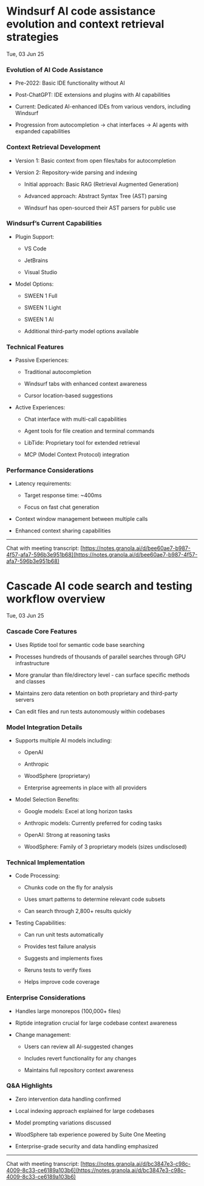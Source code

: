 # Windsurf AI code assistance evolution and context retrieval strategies

Tue, 03 Jun 25

### Evolution of AI Code Assistance

- Pre-2022: Basic IDE functionality without AI
    
- Post-ChatGPT: IDE extensions and plugins with AI capabilities
    
- Current: Dedicated AI-enhanced IDEs from various vendors, including Windsurf
    
- Progression from autocompletion → chat interfaces → AI agents with expanded capabilities
    

### Context Retrieval Development

- Version 1: Basic context from open files/tabs for autocompletion
    
- Version 2: Repository-wide parsing and indexing
    
    - Initial approach: Basic RAG (Retrieval Augmented Generation)
        
    - Advanced approach: Abstract Syntax Tree (AST) parsing
        
    - Windsurf has open-sourced their AST parsers for public use
        

### Windsurf’s Current Capabilities

- Plugin Support:
    
    - VS Code
        
    - JetBrains
        
    - Visual Studio
        
- Model Options:
    
    - SWEEN 1 Full
        
    - SWEEN 1 Light
        
    - SWEEN 1 AI
        
    - Additional third-party model options available
        

### Technical Features

- Passive Experiences:
    
    - Traditional autocompletion
        
    - Windsurf tabs with enhanced context awareness
        
    - Cursor location-based suggestions
        
- Active Experiences:
    
    - Chat interface with multi-call capabilities
        
    - Agent tools for file creation and terminal commands
        
    - LibTide: Proprietary tool for extended retrieval
        
    - MCP (Model Context Protocol) integration
        

### Performance Considerations

- Latency requirements:
    
    - Target response time: ~400ms
        
    - Focus on fast chat generation
        
- Context window management between multiple calls
    
- Enhanced context sharing capabilities
    

---

Chat with meeting transcript: [https://notes.granola.ai/d/bee60ae7-b987-4f57-afa7-596b3e951b68](https://notes.granola.ai/d/bee60ae7-b987-4f57-afa7-596b3e951b68)

# Cascade AI code search and testing workflow overview

Tue, 03 Jun 25

### Cascade Core Features

- Uses Riptide tool for semantic code base searching
    
- Processes hundreds of thousands of parallel searches through GPU infrastructure
    
- More granular than file/directory level - can surface specific methods and classes
    
- Maintains zero data retention on both proprietary and third-party servers
    
- Can edit files and run tests autonomously within codebases
    

### Model Integration Details

- Supports multiple AI models including:
    
    - OpenAI
        
    - Anthropic
        
    - WoodSphere (proprietary)
        
    - Enterprise agreements in place with all providers
        
- Model Selection Benefits:
    
    - Google models: Excel at long horizon tasks
        
    - Anthropic models: Currently preferred for coding tasks
        
    - OpenAI: Strong at reasoning tasks
        
    - WoodSphere: Family of 3 proprietary models (sizes undisclosed)
        

### Technical Implementation

- Code Processing:
    
    - Chunks code on the fly for analysis
        
    - Uses smart patterns to determine relevant code subsets
        
    - Can search through 2,800+ results quickly
        
- Testing Capabilities:
    
    - Can run unit tests automatically
        
    - Provides test failure analysis
        
    - Suggests and implements fixes
        
    - Reruns tests to verify fixes
        
    - Helps improve code coverage
        

### Enterprise Considerations

- Handles large monorepos (100,000+ files)
    
- Riptide integration crucial for large codebase context awareness
    
- Change management:
    
    - Users can review all AI-suggested changes
        
    - Includes revert functionality for any changes
        
    - Maintains full repository context awareness
        

### Q&A Highlights

- Zero intervention data handling confirmed
    
- Local indexing approach explained for large codebases
    
- Model prompting variations discussed
    
- WoodSphere tab experience powered by Suite One Meeting
    
- Enterprise-grade security and data handling emphasized
    

---

Chat with meeting transcript: [https://notes.granola.ai/d/bc3847e3-c98c-4009-8c33-ce6189a103b6](https://notes.granola.ai/d/bc3847e3-c98c-4009-8c33-ce6189a103b6)
